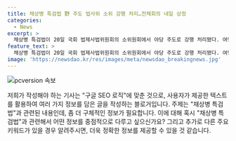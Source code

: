 ```yaml
---
title: 채상병 특검법 野 주도 법사위 소위 강행 처리…전체회의 내일 상정
categories:
  - News
excerpt: >
  채상병 특검법이 20일 국회 법제사법위원회의 소위원회에서 야당 주도로 강행 처리됐다. 여당의 반발에도 21일 법사위 전체회의에서 상정돼 처리될 전망이다. 법안은 특검의 수사 준비 기간 중에도 증거 멸실을 막기 위해 규정을 담았다. 민주당을 비롯한 야당은 숙려기간을 생략해 심사에 착수했으며, 채상병 특검법은 곧바로 본회의에 회부될 예정이다.
feature_text: >
  채상병 특검법이 20일 국회 법제사법위원회의 소위원회에서 야당 주도로 강행 처리됐다. 여당의 반발에도 21일 법사위 전체회의에서 상정돼 처리될 전망이다. 법안은 특검의 수사 준비 기간 중에도 증거 멸실을 막기 위해 규정을 담았다. 민주당을 비롯한 야당은 숙려기간을 생략해 심사에 착수했으며, 채상병 특검법은 곧바로 본회의에 회부될 예정이다.
image: 'https://newsdao.kr/res/images/meta/newsdao_breakingnews.jpg'
---
```


<p><img src="https://newsdao.kr/res/images/meta/newsdao_breakingnews.jpg" alt="pcversion 속보" /></p>

<p>저희가 작성해야 하는 기사는 "구글 SEO 로직"에 맞춘 것으로, 사용자가 제공한 텍스트를 활용하여 여러 가지 정보를 담은 글을 작성하는 블로거입니다. 주제는 "채상병 특검법"과 관련된 내용인데, 좀 더 구체적인 정보가 필요합니다. 이에 대해 혹시 "채상병 특검법"과 관련해서 어떤 정보를 중점적으로 다루고 싶으신가요? 그리고 추가로 다른 주요 키워드가 있을 경우 알려주시면, 더욱 정확한 정보를 제공할 수 있을 것 같습니다.</p>

